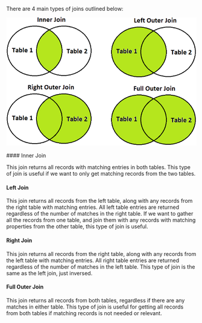 There are 4 main types of joins outlined below:

<p align="center"><img src="img/figure-14-4.png" alt="SQL Joins Diagram" /></p>
#### Inner Join

This join returns all records with matching entries in both tables. This type of join is useful if we want to only get matching records from the two tables.

#### Left Join

This join returns all records from the left table, along with any records from the right table with matching entries. All left table entries are returned regardless of the number of matches in the right table. If we want to gather all the records from one table, and join them with any records with matching properties from the other table, this type of join is useful.

#### Right Join

This join returns all records from the right table, along with any records from the left table with matching entries. All right table entries are returned regardless of the number of matches in the left table. This type of join is the same as the left join, just inversed.

#### Full Outer Join

This join returns all records from both tables, regardless if there are any matches in either table. This type of join is useful for getting all records from both tables if matching records is not needed or relevant.